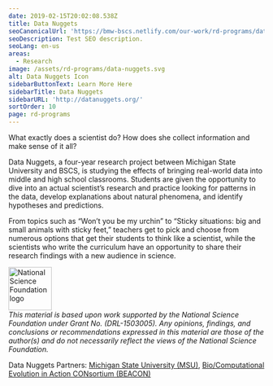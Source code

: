 ```yaml
---
date: 2019-02-15T20:02:08.538Z
title: Data Nuggets
seoCanonicalUrl: 'https://bmw-bscs.netlify.com/our-work/rd-programs/data-nuggets'
seoDescription: Test SEO description.
seoLang: en-us
areas:
  - Research
image: /assets/rd-programs/data-nuggets.svg
alt: Data Nuggets Icon
sidebarButtonText: Learn More Here
sidebarTitle: Data Nuggets
sidebarURL: 'http://datanuggets.org/'
sortOrder: 10
page: rd-programs
---
```

What exactly does a scientist do? How does she collect information and make sense of it all?

Data Nuggets, a four-year research project between Michigan State University and BSCS, is studying the effects of bringing real-world data into middle and high school classrooms. Students are given the opportunity to dive into an actual scientist’s research and practice looking for patterns in the data, develop explanations about natural phenomena, and identify hypotheses and predictions.

From topics such as “Won’t you be my urchin” to “Sticky situations: big and small animals with sticky feet,” teachers get to pick and choose from numerous options that get their students to think like a scientist, while the scientists who write the curriculum have an opportunity to share their research findings with a new audience in science.

<div class="d-flex justify-content-center">
  <div class="p-2">
    <a href="https://www.nsf.gov" target="_blank" rel="noopener noreferrer">
      <img src="/assets/nsf_logo.svg" alt="National Science Foundation logo" style="height: 85px;" />
    </a>
  </div>
  <p class="p-2" style="margin: 0;">
    <em>
      This material is based upon work supported by the National Science Foundation under Grant No. (DRL-1503005). Any opinions, findings, and conclusions or recommendations expressed in this material are those of the author(s) and do not necessarily reflect the views of the National Science Foundation.
    </em>
  </p>
</div>

Data Nuggets Partners: <a href="https://msu.edu/" target="_blank" rel="noopener noreferrer">Michigan State University (MSU)</a>, <a href="https://www3.beacon-center.org/" target="_blank" rel="noopener noreferrer">Bio/Computational Evolution in Action CONsortium (BEACON)</a>
